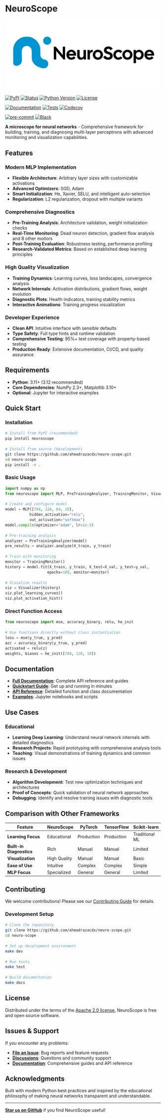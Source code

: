 # NeuroScope
![Framework Logo](./docs/_static/logo.png)

[![PyPI](https://img.shields.io/pypi/v/neuroscope.svg)][pypi status]
[![Status](https://img.shields.io/pypi/status/neuroscope.svg)][pypi status]
[![Python Version](https://img.shields.io/pypi/pyversions/neuroscope)][pypi status]
[![License](https://img.shields.io/pypi/l/neuroscope)][license]

[![Documentation](https://img.shields.io/badge/docs-github--pages-blue)][read the docs]
[![Tests](https://github.com/ahmadrazacdx/neuro-scope/workflows/Tests/badge.svg)][tests]
[![Codecov](https://codecov.io/gh/ahmadrazacdx/neuro-scope/branch/main/graph/badge.svg)][codecov]

[![pre-commit](https://img.shields.io/badge/pre--commit-enabled-brightgreen?logo=pre-commit&logoColor=white)][pre-commit]
[![Black](https://img.shields.io/badge/code%20style-black-000000.svg)][black]

[pypi status]: https://pypi.org/project/neuroscope/
[read the docs]: https://www.neuroscope.dev/
[tests]: https://github.com/ahmadrazacdx/neuro-scope/actions?workflow=Tests
[codecov]: https://app.codecov.io/gh/ahmadrazacdx/neuro-scope
[pre-commit]: https://github.com/pre-commit/pre-commit
[black]: https://github.com/psf/black

**A microscope for neural networks** - Comprehensive framework for building, training, and diagnosing multi-layer perceptrons with advanced monitoring and visualization capabilities.

## Features

### Modern MLP Implementation
- **Flexible Architecture**: Arbitrary layer sizes with customizable activations
- **Advanced Optimizers**: SGD, Adam
- **Smart Initialization**: He, Xavier, SELU, and intelligent auto-selection
- **Regularization**: L2 regularization, dropout with multiple variants

### Comprehensive Diagnostics
- **Pre-Training Analysis**: Architecture validation, weight initialization checks
- **Real-Time Monitoring**: Dead neuron detection, gradient flow analysis and 8 other moitors
- **Post-Training Evaluation**: Robustness testing, performance profiling
- **Research-Validated Metrics**: Based on established deep learning principles

### High Quality Visualization
- **Training Dynamics**: Learning curves, loss landscapes, convergence analysis
- **Network Internals**: Activation distributions, gradient flows, weight evolution
- **Diagnostic Plots**: Health indicators, training stability metrics
- **Interactive Animations**: Training progress visualization

### Developer Experience
- **Clean API**: Intuitive interface with sensible defaults
- **Type Safety**: Full type hints and runtime validation
- **Comprehensive Testing**: 95%+ test coverage with property-based testing
- **Production Ready**: Extensive documentation, CI/CD, and quality assurance

## Requirements

- **Python**: 3.11+ (3.12 recommended)
- **Core Dependencies**: NumPy 2.3+, Matplotlib 3.10+
- **Optional**: Jupyter for interactive examples

## Quick Start

### Installation

```bash
# Install from PyPI (recommended)
pip install neuroscope

# Install from source (development)
git clone https://github.com/ahmadrazacdx/neuro-scope.git
cd neuro-scope
pip install -e .
```

### Basic Usage

```python
import numpy as np
from neuroscope import MLP, PreTrainingAnalyzer, TrainingMonitor, Visualizer

# Create and configure model
model = MLP([784, 128, 64, 10], 
           hidden_activation="relu", 
           out_activation="softmax")
model.compile(optimizer="adam", lr=1e-3)

# Pre-training analysis
analyzer = PreTrainingAnalyzer(model)
pre_results = analyzer.analyze(X_train, y_train)

# Train with monitoring
monitor = TrainingMonitor()
history = model.fit(X_train, y_train, X_test=X_val, y_test=y_val,
                   epochs=100, monitor=monitor)

# Visualize results
viz = Visualizer(history)
viz.plot_learning_curves()
viz.plot_activation_hist()
```

### Direct Function Access

```python
from neuroscope import mse, accuracy_binary, relu, he_init

# Use functions directly without class instantiation
loss = mse(y_true, y_pred)
acc = accuracy_binary(y_true, y_pred)
activated = relu(z)
weights, biases = he_init([784, 128, 10])
```

## Documentation

- **[Full Documentation](https://www.neuroscope.dev/)**: Complete API reference and guides
- **[Quickstart Guide](https://www.neuroscope.dev/quickstart.html)**: Get up and running in minutes
- **[API Reference](https://www.neuroscope.dev/reference.html)**: Detailed function and class documentation
- **[Examples](https://github.com/ahmadrazacdx/neuro-scope/tree/main/examples)**: Jupyter notebooks and scripts

## Use Cases

### Educational
- **Learning Deep Learning**: Understand neural network internals with detailed diagnostics
- **Research Projects**: Rapid prototyping with comprehensive analysis tools
- **Teaching**: Visual demonstrations of training dynamics and common issues

### Research & Development
- **Algorithm Development**: Test new optimization techniques and architectures
- **Proof of Concepts**: Quick validation of neural network approaches
- **Debugging**: Identify and resolve training issues with diagnostic tools

## Comparison with Other Frameworks

| Feature | NeuroScope | PyTorch | TensorFlow | Scikit-learn |
|---------|------------|---------|------------|--------------|
| **Learning Focus** | Educational | Production | Production | Traditional ML |
| **Built-in Diagnostics** | Rich | Manual | Manual | Limited |
| **Visualization** | High Quality | Manual | Manual | Basic |
| **Ease of Use** | Intuitive | Complex | Complex | Simple |
| **MLP Focus** | Specialized | General | General | Limited |

## Contributing

We welcome contributions! Please see our [Contributing Guide](CONTRIBUTING.md) for details.

### Development Setup

```bash
# Clone the repository
git clone https://github.com/ahmadrazacdx/neuro-scope.git
cd neuro-scope

# Set up development environment
make dev

# Run tests
make test

# Build documentation
make docs
```

## License

Distributed under the terms of the [Apache 2.0 license][license],
NeuroScope is free and open source software.

## Issues & Support

If you encounter any problems:
- **[File an Issue](https://github.com/ahmadrazacdx/neuro-scope/issues)**: Bug reports and feature requests
- **[Discussions](https://github.com/ahmadrazacdx/neuro-scope/discussions)**: Questions and community support
- **[Documentation](https://www.neuroscope.dev/)**: Comprehensive guides and API reference

## Acknowledgments

Built with modern Python best practices and inspired by the educational philosophy of making neural networks transparent and understandable.

---

**[Star us on GitHub](https://github.com/ahmadrazacdx/neuro-scope)** if you find NeuroScope useful!

<!-- github-only -->

[license]: https://github.com/ahmadrazacdx/neuro-scope/blob/main/LICENSE
[contributor guide]: https://github.com/ahmadrazacdx/neuro-scope/blob/main/CONTRIBUTING.md
